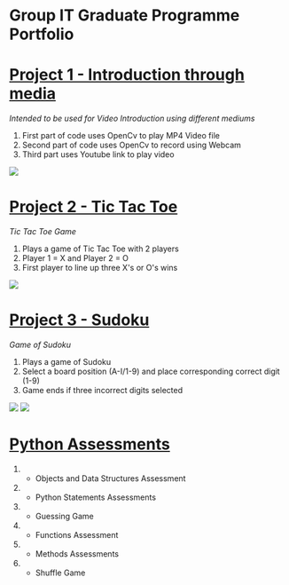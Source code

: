 # Group IT Graduate Programme Portfolio
# [ Project 1 - Introduction through media](https://github.com/Pod0303/Project-1-Introduction-through-media) 
*Intended to be used for Video Introduction using different mediums* 
1. First part of code uses OpenCv to play MP4 Video file 
2. Second part of code uses OpenCv to record using Webcam
3. Third part uses Youtube link to play video 

![](https://github.com/Pod0303/Project-1-Introduction-through-media/blob/main/Images/4..jpg)

# [ Project 2 - Tic Tac Toe](https://github.com/Pod0303/Project-2-Tic-Tac-Toe)
*Tic Tac Toe Game*
1. Plays a game of Tic Tac Toe with 2 players 
2. Player 1 = X and Player 2 = O 
3. First player to line up three X's or O's wins


![](https://github.com/Pod0303/Project-2-Tic-Tac-Toe-/blob/main/imgages/TTT%207.jpg)

# [ Project 3 - Sudoku](https://github.com/Pod0303/Project-3-Sudoku)
*Game of Sudoku*
1. Plays a game of Sudoku 
2. Select a board position (A-I/1-9) and place corresponding correct digit (1-9)
3. Game ends if three incorrect digits selected

![](https://github.com/Pod0303/Project-3-Sudoku/blob/main/images/SU1.jpg)
![](https://github.com/Pod0303/Project-3-Sudoku/blob/main/images/SU3.jpg)




# [ Python Assessments](https://github.com/Pod0303/Learning---Python-Bootcamp-)
1. - Objects and Data Structures Assessment
2. - Python Statements Assessments
3. - Guessing Game
4. - Functions Assessment
5. - Methods Assessments
6. - Shuffle Game

